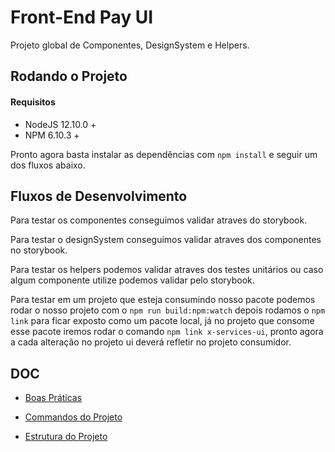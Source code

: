 # Front-End Pay UI

Projeto global de Componentes, DesignSystem e Helpers.

## Rodando o Projeto

#### Requisitos

- NodeJS 12.10.0 +
- NPM 6.10.3 +

Pronto agora basta instalar as dependências com `npm install` e seguir um dos fluxos abaixo.

## Fluxos de Desenvolvimento

Para testar os componentes conseguimos validar atraves do storybook.

Para testar o designSystem conseguimos validar atraves dos componentes no storybook.

Para testar os helpers podemos validar atraves dos testes unitários ou caso algum componente utilize podemos validar pelo storybook.

Para testar em um projeto que esteja consumindo nosso pacote podemos rodar o nosso projeto com o `npm run build:npm:watch` depois rodamos o `npm link` para ficar exposto como um pacote local, já no projeto que consome esse pacote iremos rodar o comando `npm link x-services-ui`, pronto agora a cada alteração no projeto ui deverá refletir no projeto consumidor.


## DOC

- [Boas Práticas](./doc/BEST_PRACTICES.md)

- [Commandos do Projeto](./doc/COMMANDS.md)

- [Estrutura do Projeto](./doc/PROJECT_STRUCTURE.md)

